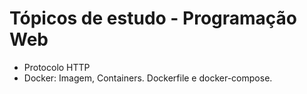 # Tópicos de estudo - Programação Web
- Protocolo HTTP
- Docker:
  Imagem, Containers. Dockerfile e docker-compose.
